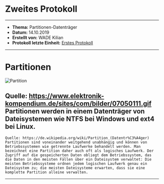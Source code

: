 # Zweites Protokoll
--------------------------------------------------------------------------------------------------------------------------
* **Thema:** Partitionen-Datenträger
* **Datum:** 14.10.2019
* **Erstellt von:** WADE Kilian
* **Protokoll letzte Einheit:** [Erstes Protokoll](https://github.com/HTLMechatronics/m17-3ahme-la1-sx/blob/wadkim17/wadkim17/protokolle/2019-09-30_wadkim17.md)
-----------------------------------------------------------------------------------------------------------------------------
# Partitionen
![Partition](https://www.elektronik-kompendium.de/sites/com/bilder/07050111.gif)

Quelle: https://www.elektronik-kompendium.de/sites/com/bilder/07050111.gif
Partitionen werden in einem Datenträger von Dateisystemen wie NTFS bei Windows und ext4 bei Linux.
--------------------------------------------------------------------------------------------------------------------------------------------
```Wikipedia
Quelle: https://de.wikipedia.org/wiki/Partition_(Datentr%C3%A4ger)
Partitionen sind voneinander weitgehend unabhängig und können von Betriebssystemen wie getrennte Laufwerke behandelt werden. Man bezeichnet eine Partition daher auch oft als logisches Laufwerk. Der Zugriff auf die gespeicherten Daten obliegt dem Betriebssystem, das die Daten in den meisten Fällen über ein Dateisystem verwaltet: Die meisten Betriebssysteme ordnen jedem logischen Laufwerk genau ein Dateisystem zu; die meisten Dateisysteme erwarten, dass sie eine komplette Partition alleine verwalten. 
```
----------------------------------------------------------------------------------------------------------------------------------------------





